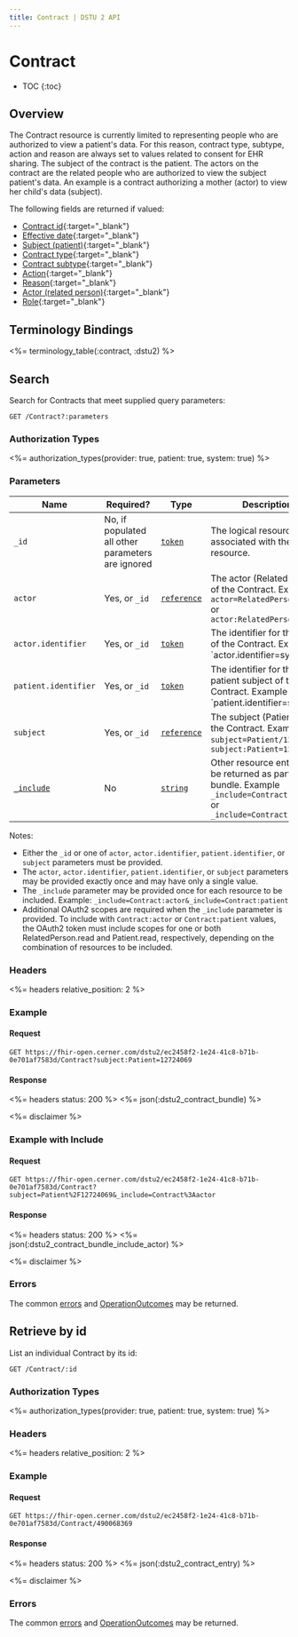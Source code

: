 ```yaml
---
title: Contract | DSTU 2 API
---
```


# Contract

* TOC
{:toc}

## Overview

The Contract resource is currently limited to representing people who are authorized to view a patient's data. For this reason, contract type, subtype, action and reason are always set to values related to consent for EHR sharing. The subject of the contract is the patient. The actors on the contract are the related people who are authorized to view the subject patient's data. An example is a contract authorizing a mother (actor) to view her child's data (subject).

The following fields are returned if valued:

* [Contract id](http://hl7.org/fhir/dstu2/resource-definitions.html#Resource.id){:target="_blank"}
* [Effective date](http://hl7.org/fhir/DSTU2/contract-definitions.html#Contract.applies){:target="_blank"}
* [Subject (patient)](http://hl7.org/fhir/DSTU2/contract-definitions.html#Contract.subject){:target="_blank"}
* [Contract type](http://hl7.org/fhir/DSTU2/contract-definitions.html#Contract.type){:target="_blank"}
* [Contract subtype](http://hl7.org/fhir/DSTU2/contract-definitions.html#Contract.subType){:target="_blank"}
* [Action](http://hl7.org/fhir/DSTU2/contract-definitions.html#Contract.action){:target="_blank"}
* [Reason](http://hl7.org/fhir/DSTU2/contract-definitions.html#Contract.actionReason){:target="_blank"}
* [Actor (related person)](http://hl7.org/fhir/DSTU2/contract-definitions.html#Contract.term.actor.entity){:target="_blank"}
* [Role](http://hl7.org/fhir/DSTU2/contract-definitions.html#Contract.term.actor.role){:target="_blank"}

## Terminology Bindings

<%= terminology_table(:contract, :dstu2) %>

## Search

Search for Contracts that meet supplied query parameters:

    GET /Contract?:parameters

### Authorization Types

<%= authorization_types(provider: true, patient: true, system: true) %>

### Parameters

 Name                 | Required?                                                    | Type          | Description
----------------------|--------------------------------------------------------------|---------------|------------------------------------------------------------------------------------------------------------------------------
 `_id`                | No, if populated all other parameters are ignored            | [`token`]     | The logical resource id associated with the resource.
 `actor`              | Yes, or `_id`                                                | [`reference`] | The actor (RelatedPerson) of the Contract. Example: `actor=RelatedPerson/1234` or `actor:RelatedPerson=1234`
 `actor.identifier`   | Yes, or `_id`                                                | [`token`]     | The identifier for the actor of the Contract. Example `actor.identifier=system|1234`
 `patient.identifier` | Yes, or `_id`                                                | [`token`]     | The identifier for the patient subject of the Contract. Example `patient.identifier=system|5678`
 `subject`            | Yes, or `_id`                                                | [`reference`] | The subject (Patient) of the Contract. Example `subject=Patient/1234` or `subject:Patient=1234`
 [`_include`]         | No                                                           | [`string`]    | Other resource entries to be returned as part of the bundle. Example `_include=Contract:actor` or `_include=Contract:patient`

Notes:

- Either the `_id` or one of `actor`, `actor.identifier`, `patient.identifier`, or `subject` parameters must be provided.
- The `actor`, `actor.identifier`, `patient.identifier`, or `subject` parameters may be provided exactly once and may have only a single value.
- The `_include` parameter may be provided once for each resource to be included. Example: `_include=Contract:actor&_include=Contract:patient`
- Additional OAuth2 scopes are required when the `_include` parameter is provided. To include with `Contract:actor` or `Contract:patient` values, the OAuth2 token must include scopes for one or both RelatedPerson.read and Patient.read, respectively, depending on the combination of resources to be included.

### Headers

 <%= headers relative_position: 2 %>

### Example

#### Request

    GET https://fhir-open.cerner.com/dstu2/ec2458f2-1e24-41c8-b71b-0e701af7583d/Contract?subject:Patient=12724069

#### Response

<%= headers status: 200 %>
<%= json(:dstu2_contract_bundle) %>

<%= disclaimer %>

### Example with Include

#### Request

    GET https://fhir-open.cerner.com/dstu2/ec2458f2-1e24-41c8-b71b-0e701af7583d/Contract?subject=Patient%2F12724069&_include=Contract%3Aactor

#### Response

<%= headers status: 200 %>
<%= json(:dstu2_contract_bundle_include_actor) %>

<%= disclaimer %>

### Errors

The common [errors] and [OperationOutcomes] may be returned.

## Retrieve by id

List an individual Contract by its id:

    GET /Contract/:id

### Authorization Types

<%= authorization_types(provider: true, patient: true, system: true) %>

### Headers

<%= headers relative_position: 2 %>

### Example

#### Request

    GET https://fhir-open.cerner.com/dstu2/ec2458f2-1e24-41c8-b71b-0e701af7583d/Contract/490068369

#### Response

<%= headers status: 200 %>
<%= json(:dstu2_contract_entry) %>

<%= disclaimer %>

### Errors

The common [errors] and [OperationOutcomes] may be returned.

[`reference`]: http://hl7.org/fhir/DSTU2/search.html#reference
[`string`]: http://hl7.org/fhir/DSTU2/search.html#string
[`token`]: http://hl7.org/fhir/DSTU2/search.html#token
[`_include`]: http://hl7.org/fhir/DSTU2/search.html#include
[errors]: ../../#client-errors
[OperationOutcomes]: ../../#operation-outcomes
